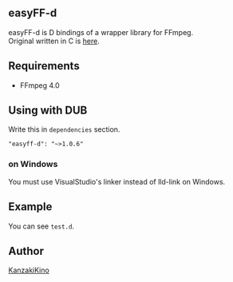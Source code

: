 easyFF-d
----

easyFF-d is D bindings of a wrapper library for FFmpeg.  
Original written in C is [here](https://github.com/KanzakiKino/easyFF).

## Requirements
- FFmpeg 4.0

## Using with DUB

Write this in `dependencies` section.

    "easyff-d": "~>1.0.6"

### on Windows

You must use VisualStudio's linker instead of lld-link on Windows.

## Example

You can see `test.d`.

## Author

[KanzakiKino](https://knzk.work/)

